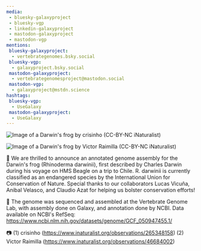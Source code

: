 ```yaml
---
media:
 - bluesky-galaxyproject
 - bluesky-vgp
 - linkedin-galaxyproject
 - mastodon-galaxyproject
 - mastodon-vgp
mentions:
 bluesky-galaxyproject:
  - vertebrategenomes.bsky.social
 bluesky-vgp:
  - galaxyproject.bsky.social
 mastodon-galaxyproject:
  - vertebrategenomesproject@mastodon.social
 mastodon-vgp:
  - galaxyproject@mstdn.science
hashtags:
 bluesky-vgp:
  - UseGalaxy
 mastodon-galaxyproject:
  - UseGalaxy
---
```

![Image of a Darwin's frog by crisinho (CC-BY-NC iNaturalist)](https://inaturalist-open-data.s3.amazonaws.com/photos/476608084/original.jpg)


![Image of a Darwin's frog by Victor Raimilla (CC-BY-NC iNaturalist)](https://inaturalist-open-data.s3.amazonaws.com/photos/74042425/original.jpeg)


🐸 We are thrilled to announce an annotated genome assembly for the Darwin's frog (Rhinoderma darwinii), first described by Charles Darwin during his voyage on HMS Beagle on a trip to Chile. R. darwinii is currently classified as an endangered species by the International Union for Conservation of Nature. Special thanks to our collaborators Lucas Vicuña, Anibal Velasco, and Claudio Azat for helping us bolster conservation efforts!


🧬 The genome was sequenced and assembled at the Vertebrate Genome Lab, with assembly done on Galaxy, and annotation done by NCBI. Data available on NCBI's RefSeq: https://www.ncbi.nlm.nih.gov/datasets/genome/GCF_050947455.1/


📷️ (1) crisinho (https://www.inaturalist.org/observations/265348158)
(2) Victor Raimilla (https://www.inaturalist.org/observations/46684002)
